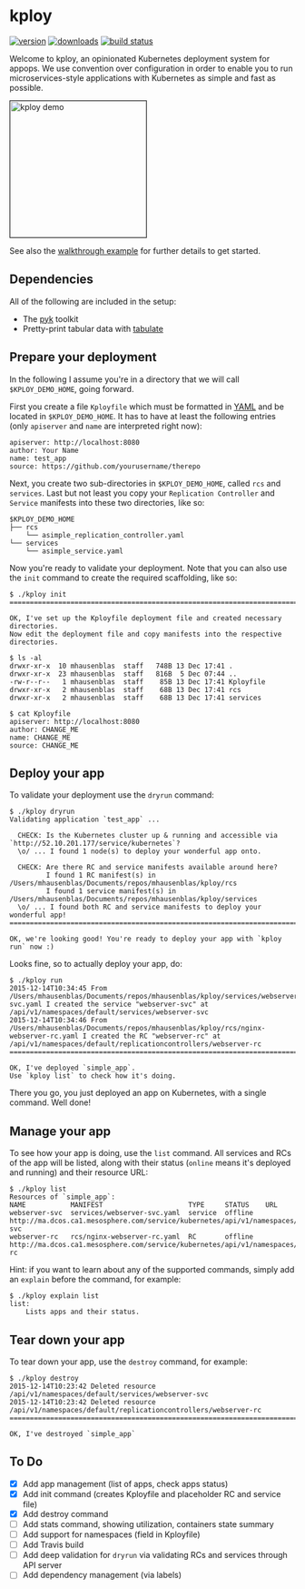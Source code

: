 # kploy

[![version](https://img.shields.io/pypi/v/kploy.svg)](https://pypi.python.org/pypi/kploy/)
[![downloads](https://img.shields.io/pypi/dm/kploy.svg)](https://pypi.python.org/pypi/kploy/")
[![build status](https://travis-ci.org/mhausenblas/kploy.svg?branch=master)](https://travis-ci.org/mhausenblas/kploy)

Welcome to kploy, an opinionated Kubernetes deployment system for appops.
We use convention over configuration in order to enable you to run 
microservices-style applications with Kubernetes as simple and fast as possible.

<a href="http://www.youtube.com/watch?feature=player_embedded&v=TJpucj4v4iE" target="_blank">
 <img src="http://img.youtube.com/vi/TJpucj4v4iE/0.jpg" alt="kploy demo" width="240" border="1" />
</a>

See also the [walkthrough example](examples.md) for further details to get started.

## Dependencies

All of the following are included in the setup:

* The [pyk](https://github.com/mhausenblas/pyk) toolkit
* Pretty-print tabular data with [tabulate](https://pypi.python.org/pypi/tabulate)

## Prepare your deployment

In the following I assume you're in a directory that we will call `$KPLOY_DEMO_HOME`, going forward.

First you create a file `Kployfile` which must be formatted in [YAML](http://yaml.org/) and be located in `$KPLOY_DEMO_HOME`.
It has to have at least the following entries (only `apiserver` and `name` are interpreted right now):

    apiserver: http://localhost:8080
    author: Your Name
    name: test_app
    source: https://github.com/yourusername/therepo

Next, you create two sub-directories in `$KPLOY_DEMO_HOME`, called `rcs` and `services`.  Last but not least you copy your
`Replication Controller` and `Service` manifests into these two directories, like so:

    $KPLOY_DEMO_HOME
    ├── rcs
        └── asimple_replication_controller.yaml
    └── services
        └── asimple_service.yaml

Now you're ready to validate your deployment. Note that you can also use the `init` command to create the required scaffolding, like so: 

    $ ./kploy init
    ================================================================================
    
    OK, I've set up the Kployfile deployment file and created necessary directories.
    Now edit the deployment file and copy manifests into the respective directories.
    
    $ ls -al
    drwxr-xr-x  10 mhausenblas  staff   748B 13 Dec 17:41 .
    drwxr-xr-x  23 mhausenblas  staff   816B  5 Dec 07:44 ..
    -rw-r--r--   1 mhausenblas  staff    85B 13 Dec 17:41 Kployfile
    drwxr-xr-x   2 mhausenblas  staff    68B 13 Dec 17:41 rcs
    drwxr-xr-x   2 mhausenblas  staff    68B 13 Dec 17:41 services
    
    $ cat Kployfile
    apiserver: http://localhost:8080
    author: CHANGE_ME
    name: CHANGE_ME
    source: CHANGE_ME

## Deploy your app

To validate your deployment use the `dryrun` command:

    $ ./kploy dryrun
    Validating application `test_app` ...

      CHECK: Is the Kubernetes cluster up & running and accessible via `http://52.10.201.177/service/kubernetes`?
      \o/ ... I found 1 node(s) to deploy your wonderful app onto.

      CHECK: Are there RC and service manifests available around here?
             I found 1 RC manifest(s) in /Users/mhausenblas/Documents/repos/mhausenblas/kploy/rcs
             I found 1 service manifest(s) in /Users/mhausenblas/Documents/repos/mhausenblas/kploy/services
      \o/ ... I found both RC and service manifests to deploy your wonderful app!
    ================================================================================

    OK, we're looking good! You're ready to deploy your app with `kploy run` now :)

Looks fine, so to actually deploy your app, do:

    $ ./kploy run
    2015-12-14T10:34:45 From /Users/mhausenblas/Documents/repos/mhausenblas/kploy/services/webserver-svc.yaml I created the service "webserver-svc" at /api/v1/namespaces/default/services/webserver-svc
    2015-12-14T10:34:46 From /Users/mhausenblas/Documents/repos/mhausenblas/kploy/rcs/nginx-webserver-rc.yaml I created the RC "webserver-rc" at /api/v1/namespaces/default/replicationcontrollers/webserver-rc
    ================================================================================

    OK, I've deployed `simple_app`.
    Use `kploy list` to check how it's doing.

There you go, you just deployed an app on Kubernetes, with a single command. Well done!

## Manage your app

To see how your app is doing, use the `list` command. All services and RCs of the app will be listed, along with their status
(`online` means it's deployed and running) and their resource URL:

    $ ./kploy list
    Resources of `simple_app`:
    NAME           MANIFEST                     TYPE     STATUS    URL
    webserver-svc  services/webserver-svc.yaml  service  offline   http://ma.dcos.ca1.mesosphere.com/service/kubernetes/api/v1/namespaces/default/services/webserver-svc
    webserver-rc   rcs/nginx-webserver-rc.yaml  RC       offline   http://ma.dcos.ca1.mesosphere.com/service/kubernetes/api/v1/namespaces/default/replicationcontrollers/webserver-rc

Hint: if you want to learn about any of the supported commands, simply add an `explain` before the command, for example:

    $ ./kploy explain list
    list:
        Lists apps and their status.

## Tear down your app

To tear down your app, use the `destroy` command, for example:

    $ ./kploy destroy
    2015-12-14T10:23:42 Deleted resource /api/v1/namespaces/default/services/webserver-svc
    2015-12-14T10:23:42 Deleted resource /api/v1/namespaces/default/replicationcontrollers/webserver-rc
    ================================================================================
    
    OK, I've destroyed `simple_app`

## To Do

- [x] Add app management (list of apps, check apps status)
- [x] Add init command (creates Kployfile and placeholder RC and service file)
- [x] Add destroy command
- [ ] Add stats command, showing utilization, containers state summary
- [ ] Add support for namespaces (field in Kployfile)
- [ ] Add Travis build
- [ ] Add deep validation for `dryrun` via validating RCs and services through API server
- [ ] Add dependency management (via labels)
